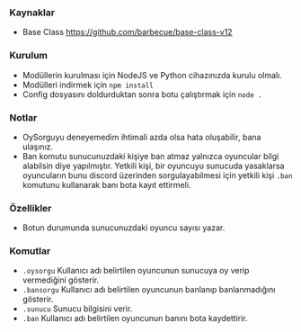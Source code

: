 
### Kaynaklar

- Base Class https://github.com/barbecue/base-class-v12



### Kurulum

- Modüllerin kurulması için NodeJS ve Python cihazınızda kurulu olmalı.
- Modülleri indirmek için `npm install`
- Config dosyasını doldurduktan sonra botu çalıştırmak için `node .`



### Notlar

- OySorguyu deneyemedim ihtimali azda olsa hata oluşabilir, bana ulaşınız.
- Ban komutu sunucunuzdaki kişiye ban atmaz yalnızca oyuncular bilgi alabilsin diye yapılmıştır. Yetkili kişi, bir oyuncuyu sunucuda yasaklarsa oyuncuların bunu discord üzerinden sorgulayabilmesi için yetkili kişi `.ban` komutunu kullanarak banı bota kayıt ettirmeli.



### Özellikler

- Botun durumunda sunucunuzdaki oyuncu sayısı yazar.



### Komutlar

- `.oysorgu` Kullanıcı adı belirtilen oyuncunun sunucuya oy verip vermediğini gösterir.
- `.bansorgu` Kullanıcı adı belirtilen oyuncunun banlanıp banlanmadığını gösterir.
- `.sunucu` Sunucu bilgisini verir.
- `.ban` Kullanıcı adı belirtilen oyuncunun banını bota kaydettirir.
